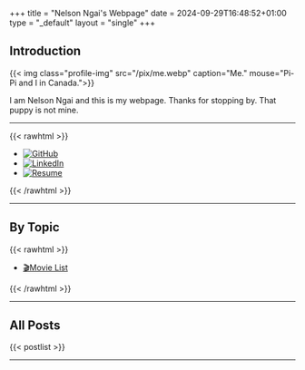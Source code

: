 +++
title = "Nelson Ngai's Webpage"
date = 2024-09-29T16:48:52+01:00
type = "_default"
layout = "single"
+++

## Introduction
{{< img class="profile-img" src="/pix/me.webp" caption="Me." mouse="Pi-Pi and I in Canada.">}}

I am Nelson Ngai and this is my webpage. Thanks for stopping by. That puppy is not mine.

---
{{< rawhtml >}}
    <ul id="icon-menu">
      <li>
        <a href="https://github.com/nelnn">
          <img src="/pix/github.png" title="GitHub" alt="GitHub">
        </a>
      </li>
      <li>
        <a href="https://www.linkedin.com/in/nelson-ngai-3686b0307">
          <img src="/pix/linkedin.png" title="LinkedIn" alt="LinkedIn">
        </a>
      </li>
      <li>
        <a href="files/CV.pdf" target="_blank">
          <img src="/pix/cv.png" title="CV" alt="Resume">
        </a>
      </li>
    </ul>
{{< /rawhtml >}}

---
## By Topic
{{< rawhtml >}}
    <ul id="tagcloud">
      <li><a href="/movie">🎬Movie List</a></li>
    </ul>
{{< /rawhtml >}}

---
## All Posts

{{< postlist >}}

---


